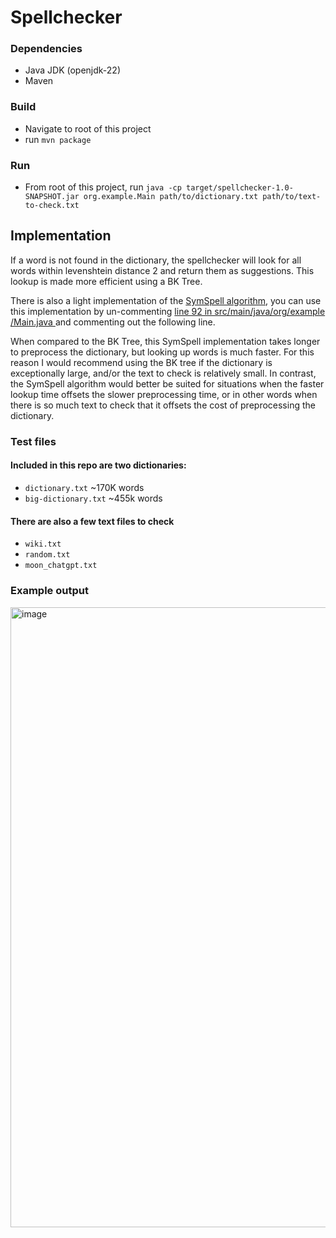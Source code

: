 # Spellchecker

### Dependencies
- Java JDK (openjdk-22)
- Maven
### Build
- Navigate to root of this project
- run `mvn package`
### Run
- From root of this project, run `java -cp target/spellchecker-1.0-SNAPSHOT.jar org.example.Main path/to/dictionary.txt path/to/text-to-check.txt`

## Implementation
If a word is not found in the dictionary, the spellchecker will look for all words within levenshtein distance 2 and return them as suggestions. This lookup is made more efficient using a BK Tree.

There is also a light implementation of the [SymSpell algorithm](https://wolfgarbe.medium.com/1000x-faster-spelling-correction-algorithm-2012-8701fcd87a5f), you can use this implementation by un-commenting [line 92 in src/main/java/org/example
/Main.java
](https://github.com/daniel-reich/spellchecker/blob/main/src/main/java/org/example/Main.java#L92) and commenting out the following line.

When compared to the BK Tree, this SymSpell implementation takes longer to preprocess the dictionary, but looking up words is much faster. For this reason I would recommend using the BK tree if the dictionary is exceptionally large, and/or the text to check is relatively small. In contrast, the SymSpell algorithm would better be suited for situations when the faster lookup time offsets the slower preprocessing time, or in other words when there is so much text to check that it offsets the cost of preprocessing the dictionary.

### Test files
#### Included in this repo are two dictionaries:
- `dictionary.txt` ~170K words
- `big-dictionary.txt` ~455k words
#### There are also a few text files to check
- `wiki.txt`
- `random.txt`
- `moon_chatgpt.txt`

### Example output
<img width="992" alt="image" src="https://github.com/user-attachments/assets/27b169f9-d2e4-431b-be3e-3ab4bb59473e">

